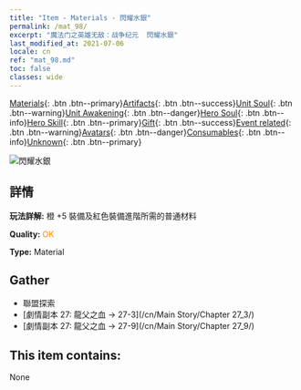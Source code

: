 ```yaml
---
title: "Item - Materials - 閃耀水銀"
permalink: /mat_98/
excerpt: "魔法门之英雄无敌：战争纪元  閃耀水銀"
last_modified_at: 2021-07-06
locale: cn
ref: "mat_98.md"
toc: false
classes: wide
---
```

 [Materials](/ItemsCN/){: .btn .btn--primary}[Artifacts](/ItemsCN/Artifacts/){: .btn .btn--success}[Unit Soul](/ItemsCN/UnitSoul/){: .btn .btn--warning}[Unit Awakening](/ItemsCN/UnitAwakening/){: .btn .btn--danger}[Hero Soul](/ItemsCN/HeroSoul/){: .btn .btn--info}[Hero Skill](/ItemsCN/HeroSkill/){: .btn .btn--primary}[Gift](/ItemsCN/Gift/){: .btn .btn--success}[Event related](/ItemsCN/Events/){: .btn .btn--warning}[Avatars](/ItemsCN/Avatars/){: .btn .btn--danger}[Consumables](/ItemsCN/Consumables/){: .btn .btn--info}[Unknown](/ItemsCN/Unknown/){: .btn .btn--primary}

 ![閃耀水銀](/images/t/i_cailiao_shuiyin3.png)

## 詳情
 **玩法詳解:** 橙 +5 裝備及紅色裝備進階所需的普通材料

 **Quality:** <span style="color: #FF8C00">OK</span>

 **Type:** Material

## Gather

*    聯盟探索 
*    [劇情副本 27: 龍父之血 -> 27-3](/cn/Main Story/Chapter 27_3/) 
*    [劇情副本 27: 龍父之血 -> 27-9](/cn/Main Story/Chapter 27_9/) 

## This item contains:

  None

